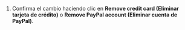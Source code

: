 1. Confirma el cambio haciendo clic en **Remove credit card (Eliminar tarjeta de crédito)** o **Remove PayPal account (Eliminar cuenta de PayPal)**.

